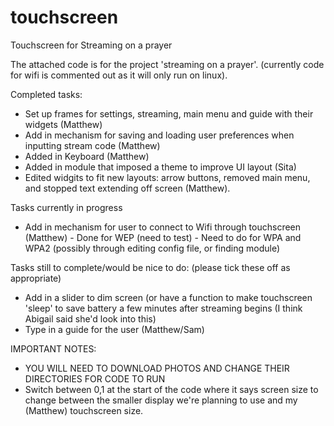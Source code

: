 # touchscreen
Touchscreen for Streaming on a prayer

The attached code is for the project 'streaming on a prayer'. (currently code for wifi is commented out as it will only run on linux). 

Completed tasks:
 - Set up frames for settings, streaming, main menu and guide with their widgets (Matthew)
 - Add in mechanism for saving and loading user preferences when inputting stream code (Matthew)
 - Added in Keyboard (Matthew)
 - Added in module that imposed a theme to improve UI layout (Sita) 
 - Edited widgits to fit new layouts: arrow buttons, removed main menu, and stopped text extending off screen (Matthew). 
 
 Tasks currently in progress
 - Add in mechanism for user to connect to Wifi through touchscreen (Matthew)
       - Done for WEP (need to test)
       - Need to do for WPA and WPA2 (possibly through editing config file, or finding module)

Tasks still to complete/would be nice to do: (please tick these off as appropriate)
 - Add in a slider to dim screen (or have a function to make touchscreen 'sleep' to save battery a few minutes after streaming begins (I think Abigail said she'd look into this)
 - Type in a guide for the user (Matthew/Sam)

IMPORTANT NOTES:
- YOU WILL NEED TO DOWNLOAD PHOTOS AND CHANGE THEIR DIRECTORIES FOR CODE TO RUN
- Switch between 0,1 at the start of the code where it says screen size to change between the smaller display we're planning to use and my (Matthew) touchscreen size. 
